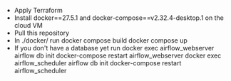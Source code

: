 * Apply Terraform 
* Install docker==27.5.1 and docker-compose==v2.32.4-desktop.1 on the cloud VM
* Pull this repository
* In ./docker/ run
        docker compose build
        docker compose up
* If you don't have a database yet run
        docker exec airflow_webserver airflow db init
        docker-compose restart airflow_webserver 
        docker exec airflow_scheduler airflow db init
        docker-compose restart airflow_scheduler 
